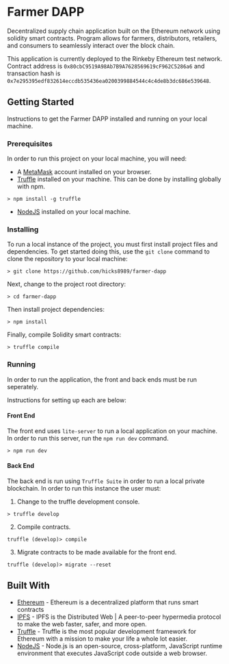 # Farmer DAPP
Decentralized supply chain application built on the Ethereum network using solidity smart contracts. Program allows for farmers, distributors, retailers, and consumers to seamlessly interact over the block chain.

This application is currently deployed to the Rinkeby Ethereum test network. Contract address is `0x80cbC9519A98Ab7B9A7628569619cF962C5286a6` and transaction hash is `0x7e295395edf832614eccdb535436ea0200399884544c4c4de8b3dc686e539648`.

## Getting Started
Instructions to get the Farmer DAPP installed and running on your local machine.

### Prerequisites
In order to run this project on your local machine, you will need:

* A [MetaMask](https://metamask.io/) account installed on your browser.
* [Truffle](https://trufflesuite.com/) installed on your machine. This can be done by installing globally with npm.

```
> npm install -g truffle
```

* [NodeJS](https://nodejs.org) installed on your local machine.

### Installing
To run a local instance of the project, you must first install project files and dependencies. To get started doing this, use the `git clone` command to clone the repository to your local machine:

```
> git clone https://github.com/hicks8989/farmer-dapp
```

Next, change to the project root directory:

```
> cd farmer-dapp
```

Then install project dependencies:

```
> npm install
```

Finally, compile Solidity smart contracts:

```
> truffle compile
```

### Running
In order to run the application, the front and back ends must be run seperately.

Instructions for setting up each are below:

#### Front End
The front end uses `lite-server` to run a local application on your machine. In order to run this server, run the `npm run dev` command.

```
> npm run dev
```

#### Back End
The back end is run using `Truffle Suite` in order to run a local private blockchain. In order to run this instance the user must:

1. Change to the truffle development console.

```
> truffle develop
```

2. Compile contracts.

```
truffle (develop)> compile
```

3. Migrate contracts to be made available for the front end.

```
truffle (develop)> migrate --reset
```

## Built With
* [Ethereum](https://ethereum.org/) - Ethereum is a decentralized platform that runs smart contracts
* [IPFS](https://ipfs.io/) - IPFS is the Distributed Web | A peer-to-peer hypermedia protocol to make the web faster, safer, and more open.
* [Truffle](https://www.trufflesuite.com/) - Truffle is the most popular development framework for Ethereum with a mission to make your life a whole lot easier.
* [NodeJS](https://www.nodejs.org/) - Node.js is an open-source, cross-platform, JavaScript runtime environment that executes JavaScript code outside a web browser.